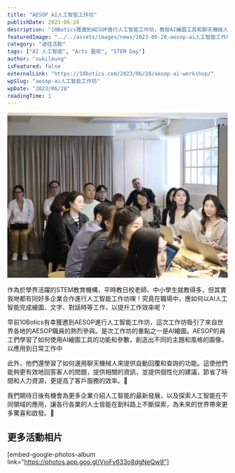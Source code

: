 ```yaml
---
title: "AESOP AI人工智能工作坊"
publishDate: 2023-06-28
description: "10Botics獲邀到AESOP進行人工智能工作坊，教授AI繪圖工具和聊天機械人應用，幫助員工提升工作效率，為企業探索AI在不同領域的應用價值。"
featuredImage: "../../assets/images/news/2023-06-28-aesop-ai人工智能工作坊/image1.jpg"
category: "過往活動"
tags: ["AI 人工智能", "Arts 藝術", "STEM Day"]
author: "sukileung"
isFeatured: false
externalLink: "https://10botics.com/2023/06/28/aesop-ai-workshop/"
wpSlug: "aesop-ai人工智能工作坊"
wpDate: "2023/06/28"
readingTime: 1
---
```


![](../../assets/images/news/2023-06-28-aesop-ai人工智能工作坊/image2.jpg)

作為於學界活躍的STEM教育機構，平時教日校老師、中小學生就教得多，但其實我哋都有同好多企業合作進行人工智能工作坊㗎！究竟在職場中，應如何以AI人工智能完成繪圖、文字、對話時等工作，以提升工作效率呢？

早前10Botics有幸獲邀到AESOP進行人工智能工作坊，這次工作坊吸引了來自世界各地的AESOP職員的熱烈參與。是次工作坊的重點之一是AI繪圖。AESOP的員工們學習了如何使用AI繪圖工具的功能和參數，創造出不同的主題和風格的圖像，以應用到日常工作中

此外，他們還學習了如何運用聊天機械人來提供自動回覆和查詢的功能。這使他們能夠更有效地回答客人的問題，提供相關的資訊，並提供個性化的建議，節省了時間和人力資源，更提高了客戶服務的效率。🙌

我們期待日後有機會為更多企業介紹人工智能的最新發展，以及探索人工智能在不同領域的應用，讓各行各業的人士皆能在創科路上不斷探索，為未來的世界帶來更多驚喜和啟發。👣

## 更多活動相片

[embed-google-photos-album link="https://photos.app.goo.gl/VioFv633o8dgNeQw9"]
